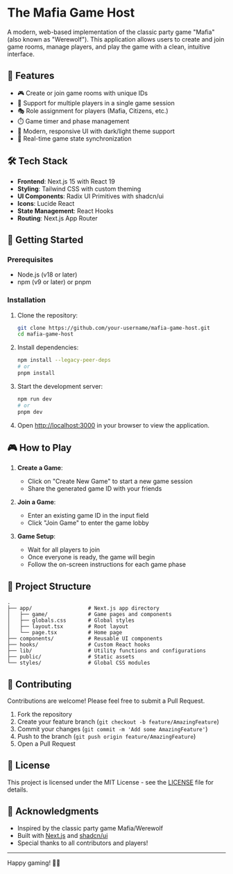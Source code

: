 # The Mafia Game Host

A modern, web-based implementation of the classic party game "Mafia" (also known as "Werewolf"). This application allows users to create and join game rooms, manage players, and play the game with a clean, intuitive interface.

## 🚀 Features

- 🎮 Create or join game rooms with unique IDs
- 👥 Support for multiple players in a single game session
- 🎭 Role assignment for players (Mafia, Citizens, etc.)
- ⏱️ Game timer and phase management
- 🎨 Modern, responsive UI with dark/light theme support
- 🔄 Real-time game state synchronization

## 🛠️ Tech Stack

- **Frontend**: Next.js 15 with React 19
- **Styling**: Tailwind CSS with custom theming
- **UI Components**: Radix UI Primitives with shadcn/ui
- **Icons**: Lucide React
- **State Management**: React Hooks
- **Routing**: Next.js App Router

## 🚀 Getting Started

### Prerequisites

- Node.js (v18 or later)
- npm (v9 or later) or pnpm

### Installation

1. Clone the repository:
   ```bash
   git clone https://github.com/your-username/mafia-game-host.git
   cd mafia-game-host
   ```

2. Install dependencies:
   ```bash
   npm install --legacy-peer-deps
   # or
   pnpm install
   ```

3. Start the development server:
   ```bash
   npm run dev
   # or
   pnpm dev
   ```

4. Open [http://localhost:3000](http://localhost:3000) in your browser to view the application.

## 🎮 How to Play

1. **Create a Game**:
   - Click on "Create New Game" to start a new game session
   - Share the generated game ID with your friends

2. **Join a Game**:
   - Enter an existing game ID in the input field
   - Click "Join Game" to enter the game lobby

3. **Game Setup**:
   - Wait for all players to join
   - Once everyone is ready, the game will begin
   - Follow the on-screen instructions for each game phase

## 📂 Project Structure

```
.
├── app/                  # Next.js app directory
│   ├── game/             # Game pages and components
│   ├── globals.css       # Global styles
│   ├── layout.tsx        # Root layout
│   └── page.tsx          # Home page
├── components/           # Reusable UI components
├── hooks/                # Custom React hooks
├── lib/                  # Utility functions and configurations
├── public/               # Static assets
└── styles/               # Global CSS modules
```

## 🤝 Contributing

Contributions are welcome! Please feel free to submit a Pull Request.

1. Fork the repository
2. Create your feature branch (`git checkout -b feature/AmazingFeature`)
3. Commit your changes (`git commit -m 'Add some AmazingFeature'`)
4. Push to the branch (`git push origin feature/AmazingFeature`)
5. Open a Pull Request

## 📄 License

This project is licensed under the MIT License - see the [LICENSE](LICENSE) file for details.

## 🙏 Acknowledgments

- Inspired by the classic party game Mafia/Werewolf
- Built with [Next.js](https://nextjs.org/) and [shadcn/ui](https://ui.shadcn.com/)
- Special thanks to all contributors and players!

---

Happy gaming! 🎲✨
